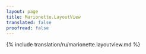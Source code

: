 ```yaml
---
layout: page
title: Marionette.LayoutView
translated: false
proofread: false
---
```


{% include translation/ru/marionette.layoutview.md %}
